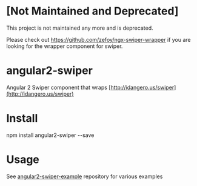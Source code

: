 # [Not Maintained and Deprecated]

This project is not maintained any more and is deprecated.

Please check out https://github.com/zefoy/ngx-swiper-wrapper if you are looking for the wrapper component for swiper.

# angular2-swiper
Angular 2 Swiper component that wraps [http://idangero.us/swiper](http://idangero.us/swiper)

# Install
npm install angular2-swiper --save

# Usage
See [angular2-swiper-example](https://github.com/ksachdeva/angular2-swiper-example) repository for various examples

